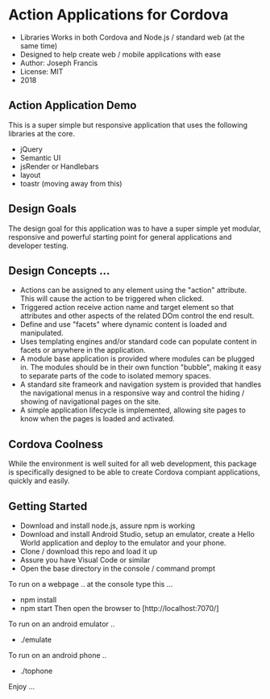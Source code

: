 # Action Applications for Cordova
* Libraries Works in both Cordova and Node.js / standard web (at the same time)
* Designed to help create web / mobile applications with ease
* Author: Joseph Francis
* License: MIT
* 2018

## Action Application Demo
This is a super simple but responsive application that uses the following libraries at the core.
* jQuery
* Semantic UI
* jsRender or Handlebars
* layout
* toastr (moving away from this)

## Design Goals
The design goal for this application was to have a super simple yet modular, responsive and powerful starting point for general applications and developer testing.

## Design Concepts ...
* Actions can be assigned to any element using the "action" attribute.  This will cause the action to be triggered when clicked. 
* Triggered action receive action name and  target element so that attributes and other aspects of the related DOm  control the end result.
* Define and use "facets" where dynamic content is loaded and manipulated.
* Uses templating engines and/or standard code can populate content in facets or anywhere in the application.
* A module base application is provided where modules can be plugged in.  The modules should be in their own function "bubble", making it easy to separate parts of the code to isolated memory spaces.
* A standard site frameork and navigation system is provided that handles the navigational menus in a responsive way and control the hiding / showing of navigational pages on the site.
* A simple application lifecycle is implemented, allowing site pages to know when the pages is loaded and activated.


## Cordova Coolness
While the environment is well suited for all web development, this package is specifically designed to be able to create Cordova compiant applications, quickly and easily.

## Getting Started
* Download and install node.js, assure npm is working
* Download and install Android Studio, setup an emulator, create a Hello World application and deploy to the emulator and your phone.
* Clone / download this repo and load it up
* Assure you have Visual Code or similar
* Open the base directory in the console / command prompt

To run on a webpage .. at the console type this ...
- npm install
- npm start
Then open the browser to
[http://localhost:7070/]

To run on an android emulator ..
 - ./emulate

To run on an android phone ..
 - ./tophone

Enjoy ...

